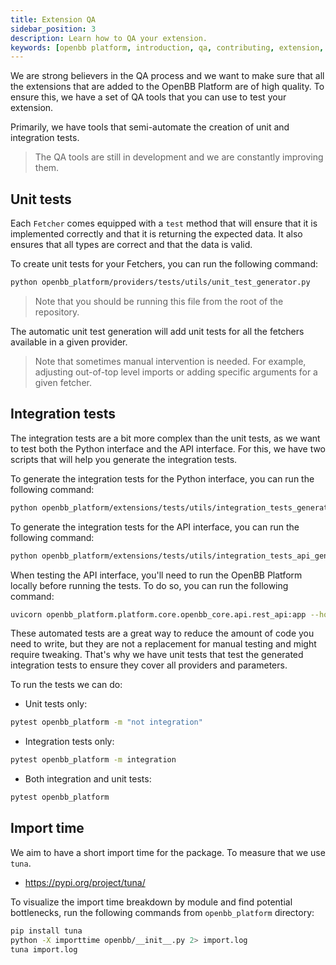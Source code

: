 ```yaml
---
title: Extension QA
sidebar_position: 3
description: Learn how to QA your extension.
keywords: [openbb platform, introduction, qa, contributing, extension, documentation]
---
```




We are strong believers in the QA process and we want to make sure that all the extensions that are added to the OpenBB Platform are of high quality. To ensure this, we have a set of QA tools that you can use to test your extension.

Primarily, we have tools that semi-automate the creation of unit and integration tests.

> The QA tools are still in development and we are constantly improving them.

## Unit tests

Each `Fetcher` comes equipped with a `test` method that will ensure that it is implemented correctly and that it is returning the expected data. It also ensures that all types are correct and that the data is valid.

To create unit tests for your Fetchers, you can run the following command:

```bash
python openbb_platform/providers/tests/utils/unit_test_generator.py
```

> Note that you should be running this file from the root of the repository.

The automatic unit test generation will add unit tests for all the fetchers available in a given provider.

> Note that sometimes manual intervention is needed. For example, adjusting out-of-top level imports or adding specific arguments for a given fetcher.

## Integration tests

The integration tests are a bit more complex than the unit tests, as we want to test both the Python interface and the API interface. For this, we have two scripts that will help you generate the integration tests.

To generate the integration tests for the Python interface, you can run the following command:

```bash
python openbb_platform/extensions/tests/utils/integration_tests_generator.py
```

To generate the integration tests for the API interface, you can run the following command:

```bash
python openbb_platform/extensions/tests/utils/integration_tests_api_generator.py
```

When testing the API interface, you'll need to run the OpenBB Platform locally before running the tests. To do so, you can run the following command:

```bash
uvicorn openbb_platform.platform.core.openbb_core.api.rest_api:app --host 0.0.0.0 --port 8000 --reload
```

These automated tests are a great way to reduce the amount of code you need to write, but they are not a replacement for manual testing and might require tweaking. That's why we have unit tests that test the generated integration tests to ensure they cover all providers and parameters.

To run the tests we can do:

- Unit tests only:

```bash
pytest openbb_platform -m "not integration"
```

- Integration tests only:

```bash
pytest openbb_platform -m integration
```

- Both integration and unit tests:

```bash
pytest openbb_platform
```

## Import time

We aim to have a short import time for the package. To measure that we use `tuna`.

- <https://pypi.org/project/tuna/>

To visualize the import time breakdown by module and find potential bottlenecks, run the
following commands from `openbb_platform` directory:

```bash
pip install tuna
python -X importtime openbb/__init__.py 2> import.log
tuna import.log
```
